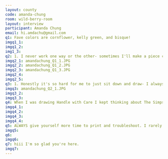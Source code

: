 ```yaml
---
layout: county 
code: amanda-chung
room: wild-berry-room
layout: interview
participant: Amanda Chung
email: hi.amdachu@gmail.com
q1: Fave colors are cornflower, kelly green, and bisque!
imgq1_1: 
imgq1_2: 
img1_3: 
q2: 1. I never work one way or the other- sometimes I'll make a piece completely digital while others I'll go back and fourth between digital and analog. The final product and method of execution is always influenced by the story and the "feeling" involved.<br>2. For this zine I first sketched it all out on paper, then used a tablet and photoshop to draw out the line work for each panel. Then I printed out the draft with a super light grey using an inkjet printer and went over the lines with pencil. I then take the pencil line work and I scan it so that the outlines are separated before I color everything. This step is super helpful during the color separation process. <br> 3. I wanted the zine to feel very delicate so I used thin paper for the cover and the inside. I matched the pink heart on the cover with pink staples ☺
imgq2_1: amandachung_Q1_1.JPG
imgq2_2: amandachung_Q1_2.JPG
imgq2_3: amandachung_Q1_3.JPG
imgq2_4: 
imgq2_5: 
q3: 1. Honestly it's so hard for me to just sit down and draw- I always feel the need to have a story or a concept in mind before I start and it's so elaborate in my head but when I translate them into comics they never end up going over more than a few pages. I've made it work like that most of the time though. <br> 2. I find that I think of most of my stories while riding the train/bus or walking somewhere. Sometimes it's not fleshed out, sometimes its just a specific feeling that I want to convey.
imgq3: amandachung_Q2_1.JPG
imgq3_2: 
imgq3_3: 
q4: When I was drawing Handle with Care I kept thinking about The Simpsons opening credits so this comic was definitely inspired by that.
imgq4_1: 
imgq4_2: 
imgq4_3: 
imgq4_4: 
q5: ALWAYS give yourself more time to print and troubleshoot. I rarely finish printing in the time that I expect to and always run into some things I need to change or fix here and there. You just never know with the riso 😕 <br>Also, don't use paper over 65lb cover if you don't have to (although with print jobs we often print on 80lb cover and it works just fine, but sometimes it just misaligns like crazy. ) <br>One more tip is that if you're printing on vellum like the cover for this zine it's best to print at a lower % of black since the paper is not absorbent. You'll also have to back your vellum paper on to another thicker sheet of paper to actually run it through the machine.
imgq5: 
q6: 
imgq6: 
q7: hiii I'm so glad you're here.
imgq7: 
---
```

